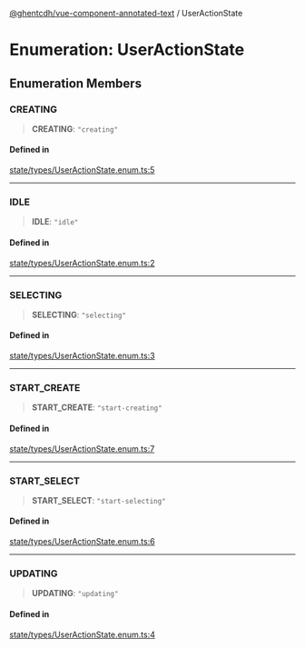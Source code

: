 [@ghentcdh/vue-component-annotated-text](../globals.md) / UserActionState

# Enumeration: UserActionState

## Enumeration Members

### CREATING

> **CREATING**: `"creating"`

#### Defined in

[state/types/UserActionState.enum.ts:5](https://github.com/GhentCDH/vue_component_annotated_text/blob/d7fbb39b834198d0e930e690be57398881a7bf81/src/state/types/UserActionState.enum.ts#L5)

***

### IDLE

> **IDLE**: `"idle"`

#### Defined in

[state/types/UserActionState.enum.ts:2](https://github.com/GhentCDH/vue_component_annotated_text/blob/d7fbb39b834198d0e930e690be57398881a7bf81/src/state/types/UserActionState.enum.ts#L2)

***

### SELECTING

> **SELECTING**: `"selecting"`

#### Defined in

[state/types/UserActionState.enum.ts:3](https://github.com/GhentCDH/vue_component_annotated_text/blob/d7fbb39b834198d0e930e690be57398881a7bf81/src/state/types/UserActionState.enum.ts#L3)

***

### START\_CREATE

> **START\_CREATE**: `"start-creating"`

#### Defined in

[state/types/UserActionState.enum.ts:7](https://github.com/GhentCDH/vue_component_annotated_text/blob/d7fbb39b834198d0e930e690be57398881a7bf81/src/state/types/UserActionState.enum.ts#L7)

***

### START\_SELECT

> **START\_SELECT**: `"start-selecting"`

#### Defined in

[state/types/UserActionState.enum.ts:6](https://github.com/GhentCDH/vue_component_annotated_text/blob/d7fbb39b834198d0e930e690be57398881a7bf81/src/state/types/UserActionState.enum.ts#L6)

***

### UPDATING

> **UPDATING**: `"updating"`

#### Defined in

[state/types/UserActionState.enum.ts:4](https://github.com/GhentCDH/vue_component_annotated_text/blob/d7fbb39b834198d0e930e690be57398881a7bf81/src/state/types/UserActionState.enum.ts#L4)
